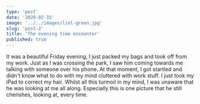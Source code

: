 ```yaml
---
type: 'post'
date: '2020-02-15'
image: '../../images/liel-green.jpg'
slug: 'post-2'
title: 'The evening time encounter'
published: true
---
```


It was a beautiful Friday evening, I just packed my bags and took off from my work. Just as I was crossing the park, I saw him coming towards me talking with someone over his phone. At that moment, I got startled and didn't know what to do with my mind cluttered with work stuff. I just took my iPad to correct my hair. Whilst all this turmoil in my mind, I was unaware that he was looking at me all along. Especially this is one picture that he still cherishes, looking at, every time.